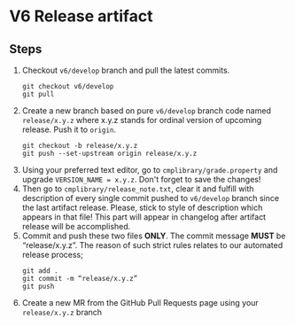 # V6 Release artifact

## Steps
1. Checkout `v6/develop` branch and pull the latest commits.
    ```
    git checkout v6/develop
    git pull
    ```
2. Create a new branch based on pure `v6/develop` branch code named `release/x.y.z` where x.y.z stands for ordinal version of upcoming release. Push it to `origin`.
    ```
    git checkout -b release/x.y.z
    git push --set-upstream origin release/x.y.z
    ```
3. Using your preferred text editor, go to `cmplibrary/grade.property` and upgrade `VERSION_NAME = x.y.z`. Don't forget to save the changes!
4. Then go to `cmplibrary/release_note.txt`, clear it and fulfill with description of every single commit pushed to `v6/develop` 
branch since the last artifact release. Please, stick to style of description which appears in that file! 
This part will appear in changelog after artifact release will be accomplished.
5. Commit and push these two files **ONLY**. The commit message **MUST** be “release/x.y.z”. The reason of such strict 
rules relates to our automated release process; 
    ```
    git add .
    git commit -m “release/x.y.z”
    git push
    ```
6. Create a new MR from the GitHub Pull Requests page using your `release/x.y.z` branch
